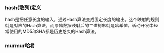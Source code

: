 ### hash(散列)定义
hash是把任意长度的输入，通过Hash算法变成固定长度的输出。这个映射的规则就是对应的Hash算法，而原始数据映射后的二进制串就是哈希值。活动开发中经常使用的MD5和SHA都是历史悠久的Hash算法。
### murmur哈希

